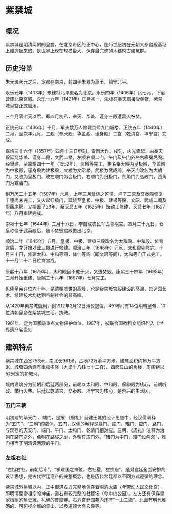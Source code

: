 # 紫禁城

## 概况

紫禁城是明清两朝的皇宫，在北京市区的正中心，是15世纪初在元朝大都宫殿基址上建造起来的，是世界上现在规模最大、保存最完整的木结构古建筑群。

## 历史沿革

朱元璋灭元之后，定都在南京，封四子朱棣为燕王，镇守北平。

永乐元年（1403年）朱棣将北平更名为北京。永乐四年（1406年）闰七月，下诏营建北京宫城。永乐十九年（1421年）正月初一，朱棣在奉天殿接受朝贺，紫禁城皇宫正式启用。

三个月零七天以后，即四月初八，奉天、华盖、谨身三殿遭雷火被焚。

正统元年（1436年）十月，军夫数万人修建京师九门城楼。正统五年（1440年）二月，至次年九月，三殿（奉天殿、华盖殿、谨身殿）二宫（乾清宫、坤宁宫）完成。

嘉靖三十六年（1557年）四月十三日申刻，雷雨大作。戌刻，火光骤起，由奉天殿延烧华盖、谨身二殿，文武二楼，左顺右顺二门，午门及午门外左右廊房尽毁。经重建，至嘉靖四十一年（1562年），三殿等完工。更名奉天殿为皇极殿，华盖殿为中极殿，谨身殿为建极殿，文楼为文昭楼，武楼为武成阁。奉天门改名为大朝门，又改为皇极门。改左顺门为会极门，右顺门为归极门，东角门为弘政门，西角门为宣治门。

到万历二十五年（1597年）六月，上年三月延烧之乾清、坤宁二宫及交泰殿修复工程尚未完工，又火起归极门，延烧至皇极、中极、建极等殿，文昭、武成二阁及周围庑房。又搁置了28年，至天启五年（1625年）始动工修建，天启七年（1627年）八月重建完成。

崇祯十七年（1644年）三月十八日，李自成农民军占领明宫。四月二十九日，仓皇称帝于武英殿后，随即焚毁宫殿撤出北京。

顺治二年（1645年）五月，皇极、中极、建极三殿改名为太和殿、中和殿、位育宫后，才开始对此三殿进行修建。顺治三年（1646年）元旦，太和殿先修完。十月三十日，修建太和、中和等殿，体仁等阁（即文昭等阁），太和等门正式完工。十一月二十二日位育宫成。

康熙十八年（1679年），太和殿因不戒于火，又遭焚毁。康熙三十四年（1695年）二月开始重建，康熙三十六年（1697年）七月完工。

乾隆皇帝在位六十年，是清朝盛世的高峰，也是紫禁城宫殿建设的高潮，其造园艺术、修建技术均达到帝制社会的最高峰。

从1420年紫禁城启用，到1912年2月12日溥仪退位，491年间有14位明朝皇帝、10位清朝皇帝在紫禁城生活、执政。

1961年，定为国家级重点文物保护单位。1987年，被联合国教科文组织列入《世界遗产名录》。

## 建筑特点

紫禁城东西宽753米，南北长961米，占地72万余平方米，建筑面积约16万平方米。城墙四角建有重檐多脊（九梁十八柱七十二脊）、四面显山的角楼，周围绕以52米宽的护城河。

城内建筑分为前朝和后廷两部分，前朝以太和殿、中和殿、保和殿为核心，前朝听政、举行大典。后廷以乾清宫、交泰殿、坤宁宫为核心，是帝后的生活区。

### 五门三朝

明初建的承天门 、端门，是按 《周礼》营建王城的设计思想中，经汉儒阐释为“五门”、“三朝”的载体。五门，汉儒的解释是皋门、库门、雉门、应门、路门，与现存的天安门、端门、午门、太和门、乾清门相对应。三朝，《周礼》注释为治朝在路门之外，燕朝在路寝之庭，外朝在库门外。“雉门为中门，雉门设两观”，雉门相当于明清设两观的午门。

### 左祖右社

“左祖右社，前朝后市”，“掌建国之神位，右社稷，左宗庙”，是对宫廷全面安排的设计思想，是古代宫廷遗产的完整概念，也是历代宫廷都以不同方式遵循的理念。

紫禁城外皇城以内，正中御道左方完整地保存着明清太庙（今劳动人民文化宫），即明清皇帝祖宗的神庙，道右有较完整的社稷坛（今中山公园）。左方还有保存皇家档案的皇史宬，礼佛的普度寺。右方宫廷园苑内还有“一山三海”，北面有明代堆砌的、可俯视全城的景山，以及道观大高玄殿等。
